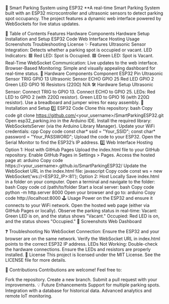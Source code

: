 🚗 Smart Parking System using ESP32
**A real-time Smart Parking System built with an ESP32 microcontroller and ultrasonic sensors to detect parking spot occupancy. The project features a dynamic web interface powered by WebSockets for live status updates.

📖 Table of Contents
Features
Hardware Components
Hardware Setup
Installation and Setup
ESP32 Code
Web Interface Hosting
Usage
Screenshots
Troubleshooting
License
✨ Features
Ultrasonic Sensor Integration: Detects whether a parking spot is occupied or vacant.
LED Indicators:
🟥 Red LED: Spot is Occupied.
🟩 Green LED: Spot is Vacant.
Real-Time WebSocket Communication: Live updates to the web interface.
Browser-Based Monitoring: Simple and visually appealing dashboard for real-time status.
🔧 Hardware Components
Component	ESP32 Pin
Ultrasonic Sensor TRIG	GPIO 13
Ultrasonic Sensor ECHO	GPIO 25
Red LED	GPIO 2
Green LED	GPIO 16
Resistors (220Ω)	N/A
🛠️ Hardware Setup
Ultrasonic Sensor:
Connect TRIG to GPIO 13.
Connect ECHO to GPIO 25.
LEDs:
Red LED to GPIO 2 (with 220Ω resistor).
Green LED to GPIO 16 (with 220Ω resistor).
Use a breadboard and jumper wires for easy assembly.
🚀 Installation and Setup
1️⃣ ESP32 Code
Clone this repository:
bash
Copy code
git clone https://github.com/<your_username>/SmartParkingESP32.git
Open esp32_parking.ino in the Arduino IDE.
Install the required library:
WebSocketsServer (via the Arduino Library Manager).
Update your WiFi credentials:
cpp
Copy code
const char* ssid = "Your_SSID";
const char* password = "Your_PASSWORD";
Upload the code to your ESP32.
Open the Serial Monitor to find the ESP32’s IP address.
2️⃣ Web Interface Hosting
Option 1: Host with GitHub Pages
Upload the index.html file to your GitHub repository.
Enable GitHub Pages in Settings > Pages.
Access the hosted page at:
arduino
Copy code
https://<your_username>.github.io/SmartParkingESP32/
Update the WebSocket URL in the index.html file:
javascript
Copy code
const ws = new WebSocket('ws://<ESP32_IP>:81');
Option 2: Host Locally
Save index.html in a folder on your computer.
Open a terminal and navigate to the folder:
bash
Copy code
cd /path/to/folder
Start a local server:
bash
Copy code
python -m http.server 8000
Open your browser and go to:
arduino
Copy code
http://localhost:8000
🕹️ Usage
Power on the ESP32 and ensure it connects to your WiFi network.
Open the hosted web page (either via GitHub Pages or locally).
Observe the parking status in real-time:
Vacant: Green LED is on, and the status shows "Vacant."
Occupied: Red LED is on, and the status shows "Occupied."
📸 Screenshots
Web Dashboard

❓ Troubleshooting
No WebSocket Connection:
Ensure the ESP32 and your browser are on the same network.
Verify the WebSocket URL in index.html points to the correct ESP32 IP address.
LEDs Not Working:
Double-check the hardware connections.
Ensure the LEDs and resistors are properly installed.
📜 License
This project is licensed under the MIT License. See the LICENSE file for more details.

🌟 Contributions
Contributions are welcome! Feel free to:

Fork the repository.
Create a new branch.
Submit a pull request with your improvements.
💡 Future Enhancements
Support for multiple parking spots.
Integration with a database for historical data.
Advanced analytics and remote IoT monitoring.
